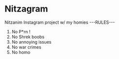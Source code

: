 # Nitzagram
Nitzanim Instagram project w/ my homies
---RULES---
1. No P*rn !
2. No Shrek boobs
3. No annoying issues
4. No war crimes
5. No homo
